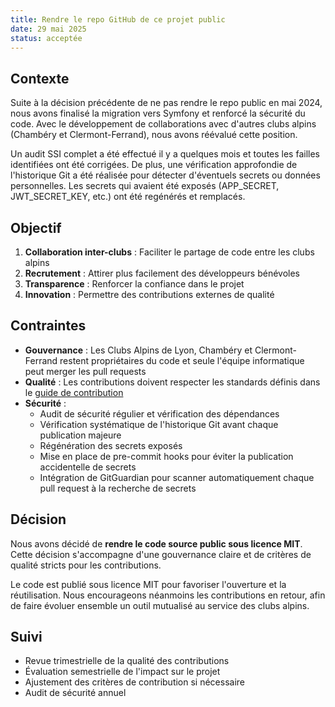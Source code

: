```yaml
---
title: Rendre le repo GitHub de ce projet public
date: 29 mai 2025
status: acceptée
---
```


## Contexte

Suite à la décision précédente de ne pas rendre le repo public en mai 2024, nous avons finalisé la migration vers Symfony et renforcé la sécurité du code. Avec le développement de collaborations avec d'autres clubs alpins (Chambéry et Clermont-Ferrand), nous avons réévalué cette position.

Un audit SSI complet a été effectué il y a quelques mois et toutes les failles identifiées ont été corrigées. De plus, une vérification approfondie de l'historique Git a été réalisée pour détecter d'éventuels secrets ou données personnelles. Les secrets qui avaient été exposés (APP_SECRET, JWT_SECRET_KEY, etc.) ont été regénérés et remplacés.

## Objectif

1. **Collaboration inter-clubs** : Faciliter le partage de code entre les clubs alpins
2. **Recrutement** : Attirer plus facilement des développeurs bénévoles
3. **Transparence** : Renforcer la confiance dans le projet
4. **Innovation** : Permettre des contributions externes de qualité

## Contraintes

- **Gouvernance** : Les Clubs Alpins de Lyon, Chambéry et Clermont-Ferrand restent propriétaires du code et seule l'équipe informatique peut merger les pull requests
- **Qualité** : Les contributions doivent respecter les standards définis dans le [guide de contribution](../contribution.md)
- **Sécurité** : 
  - Audit de sécurité régulier et vérification des dépendances
  - Vérification systématique de l'historique Git avant chaque publication majeure
  - Régénération des secrets exposés
  - Mise en place de pre-commit hooks pour éviter la publication accidentelle de secrets
  - Intégration de GitGuardian pour scanner automatiquement chaque pull request à la recherche de secrets

## Décision

Nous avons décidé de **rendre le code source public sous licence MIT**. Cette décision s'accompagne d'une gouvernance claire et de critères de qualité stricts pour les contributions.

Le code est publié sous licence MIT pour favoriser l'ouverture et la réutilisation. Nous encourageons néanmoins les contributions en retour, afin de faire évoluer ensemble un outil mutualisé au service des clubs alpins.

## Suivi

- Revue trimestrielle de la qualité des contributions
- Évaluation semestrielle de l'impact sur le projet
- Ajustement des critères de contribution si nécessaire
- Audit de sécurité annuel 